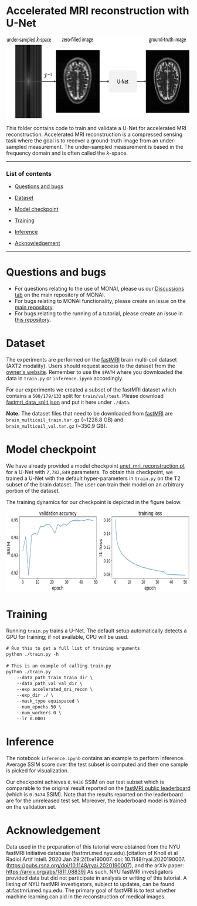 # Accelerated MRI reconstruction with U-Net

<p align="center"><img src="./figures/workflow.PNG" width="800" height="225"></p>


This folder contains code to train and validate a U-Net for accelerated MRI reconstruction. Accelerated MRI reconstruction is a compressed sensing task where the goal is to recover a ground-truth image from an under-sampled measurement. The under-sampled measurement is based in the frequency domain and is often called the $k$-space.

***

### List of contents

* [Questions and bugs](#Questions-and-bugs)

* [Dataset](#Dataset)

* [Model checkpoint](#Model-checkpoint)

* [Training](#Training)

* [Inference](#Inference)

* [Acknowledgement](#Acknowledgement)

***

# Questions and bugs

- For questions relating to the use of MONAI, please us our [Discussions tab](https://github.com/Project-MONAI/MONAI/discussions) on the main repository of MONAI.
- For bugs relating to MONAI functionality, please create an issue on the [main repository](https://github.com/Project-MONAI/MONAI/issues).
- For bugs relating to the running of a tutorial, please create an issue in [this repository](https://github.com/Project-MONAI/Tutorials/issues).

# Dataset

The experiments are performed on the [fastMRI](https://fastmri.org/dataset) brain multi-coil dataset (AXT2 modality). Users should request access to the dataset
from the [owner's website](https://fastmri.org/dataset). Remember to use the `$PATH` where you downloaded the data in `train.py`
or `inference.ipynb` accordingly.

For our experiments we created a subset of the fastMRI dataset which contains a `500/179/133` split for `train/val/test`. Please download [fastmri_data_split.json](https://github.com/Project-MONAI/MONAI-extra-test-data/releases/download/0.8.1/fastmri_data_split.json) and put it here under `./data`.

**Note.** The dataset files that need to be downloaded from [fastMRI](https://fastmri.org/dataset) are `brain_multicoil_train.tar.gz` (~1228.8 GB) and `brain_multicoil_val.tar.gz` (~350.9 GB).

# Model checkpoint

We have already provided a model checkpoint [unet_mri_reconstruction.pt](https://github.com/Project-MONAI/MONAI-extra-test-data/releases/download/0.8.1/unet_mri_reconstruction.pt) for a U-Net with `7,782,849` parameters. To obtain this checkpoint, we trained
a U-Net with the default hyper-parameters in `train.py` on the T2 subset of the brain dataset. The user can train their model on an arbitrary portion of the dataset.

The training dynamics for our checkpoint is depicted in the figure below.

<p align="center"><img src="./figures/dynamics.PNG" width="800" height="225"></p>

# Training

Running `train.py` trains a U-Net. The default setup automatically detects a GPU for training; if not available, CPU will be used.

    # Run this to get a full list of training arguments
    python ./train.py -h

    # This is an example of calling train.py
    python ./train.py
        --data_path_train train_dir \
        --data_path_val val_dir \
        --exp accelerated_mri_recon \
        --exp_dir ./ \
        --mask_type equispaced \
        --num_epochs 50 \
        --num_workers 0 \
        --lr 0.0001

# Inference

The notebook `inference.ipynb` contains an example to perform inference. Average SSIM score over the test subset is computed and then
one sample is picked for visualization.

Our checkpoint achieves `0.9436` SSIM on our test subset which is comparable to the original result reported on the
[fastMRI public leaderboard](https://fastmri.org/leaderboards/) (which is `0.9474` SSIM). Note that the results reported
on the leaderboard are for the unreleased test set. Moreover, the leaderboard model is trained on the validation set.

# Acknowledgement
Data used in the preparation of this tutorial were obtained from the NYU fastMRI Initiative database (fastmri.med.nyu.edu).[citation of Knoll et al Radiol Artif Intell. 2020 Jan 29;2(1):e190007.
doi: 10.1148/ryai.2020190007. (https://pubs.rsna.org/doi/10.1148/ryai.2020190007), and the arXiv paper: https://arxiv.org/abs/1811.08839] As such, NYU fastMRI investigators provided data but did not participate in analysis or writing of this tutorial. A listing of NYU fastMRI investigators, subject to updates, can be found at:fastmri.med.nyu.edu. The primary goal of fastMRI is to test whether machine learning can aid in the reconstruction of medical images.
